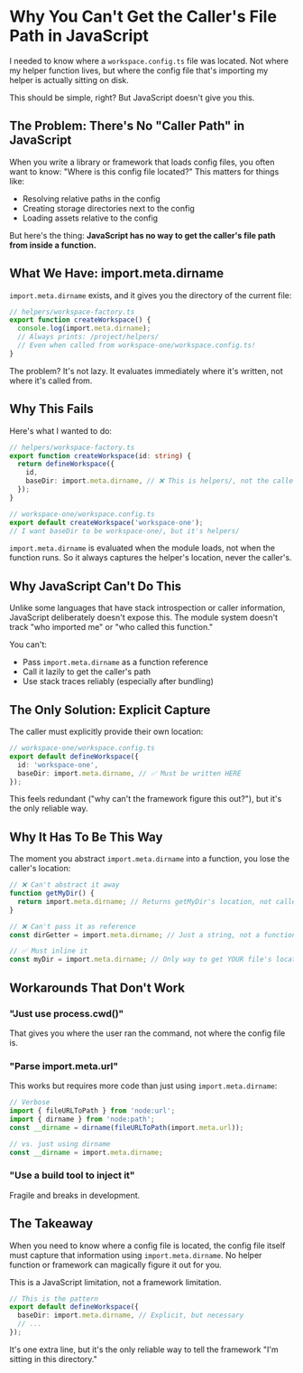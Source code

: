 # Why You Can't Get the Caller's File Path in JavaScript

I needed to know where a `workspace.config.ts` file was located. Not where my helper function lives, but where the config file that's importing my helper is actually sitting on disk.

This should be simple, right? But JavaScript doesn't give you this.

## The Problem: There's No "Caller Path" in JavaScript

When you write a library or framework that loads config files, you often want to know: "Where is this config file located?" This matters for things like:

- Resolving relative paths in the config
- Creating storage directories next to the config
- Loading assets relative to the config

But here's the thing: **JavaScript has no way to get the caller's file path from inside a function.**

## What We Have: import.meta.dirname

`import.meta.dirname` exists, and it gives you the directory of the current file:

```typescript
// helpers/workspace-factory.ts
export function createWorkspace() {
  console.log(import.meta.dirname);
  // Always prints: /project/helpers/
  // Even when called from workspace-one/workspace.config.ts!
}
```

The problem? It's not lazy. It evaluates immediately where it's written, not where it's called from.

## Why This Fails

Here's what I wanted to do:

```typescript
// helpers/workspace-factory.ts
export function createWorkspace(id: string) {
  return defineWorkspace({
    id,
    baseDir: import.meta.dirname, // ❌ This is helpers/, not the caller's dir!
  });
}

// workspace-one/workspace.config.ts
export default createWorkspace('workspace-one');
// I want baseDir to be workspace-one/, but it's helpers/
```

`import.meta.dirname` is evaluated when the module loads, not when the function runs. So it always captures the helper's location, never the caller's.

## Why JavaScript Can't Do This

Unlike some languages that have stack introspection or caller information, JavaScript deliberately doesn't expose this. The module system doesn't track "who imported me" or "who called this function."

You can't:
- Pass `import.meta.dirname` as a function reference
- Call it lazily to get the caller's path
- Use stack traces reliably (especially after bundling)

## The Only Solution: Explicit Capture

The caller must explicitly provide their own location:

```typescript
// workspace-one/workspace.config.ts
export default defineWorkspace({
  id: 'workspace-one',
  baseDir: import.meta.dirname, // ✅ Must be written HERE
});
```

This feels redundant ("why can't the framework figure this out?"), but it's the only reliable way.

## Why It Has To Be This Way

The moment you abstract `import.meta.dirname` into a function, you lose the caller's location:

```typescript
// ❌ Can't abstract it away
function getMyDir() {
  return import.meta.dirname; // Returns getMyDir's location, not caller's
}

// ❌ Can't pass it as reference
const dirGetter = import.meta.dirname; // Just a string, not a function

// ✅ Must inline it
const myDir = import.meta.dirname; // Only way to get YOUR file's location
```

## Workarounds That Don't Work

### "Just use process.cwd()"
That gives you where the user ran the command, not where the config file is.

### "Parse import.meta.url"
This works but requires more code than just using `import.meta.dirname`:

```typescript
// Verbose
import { fileURLToPath } from 'node:url';
import { dirname } from 'node:path';
const __dirname = dirname(fileURLToPath(import.meta.url));

// vs. just using dirname
const __dirname = import.meta.dirname;
```

### "Use a build tool to inject it"
Fragile and breaks in development.

## The Takeaway

When you need to know where a config file is located, the config file itself must capture that information using `import.meta.dirname`. No helper function or framework can magically figure it out for you.

This is a JavaScript limitation, not a framework limitation.

```typescript
// This is the pattern
export default defineWorkspace({
  baseDir: import.meta.dirname, // Explicit, but necessary
  // ...
});
```

It's one extra line, but it's the only reliable way to tell the framework "I'm sitting in this directory."
